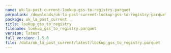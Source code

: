 ```yaml
---
name: uk-la-past-current-lookup-gss-to-registry-parquet
permalink: /downloads/uk-la-past-current-lookup-gss-to-registry-parquet/latest
package: uk_la_past_current
title: lookup_gss_to_registry
filename: lookup_gss_to_registry.parquet
version: latest
full_version: 1.5.0
file: /data/uk_la_past_current/latest/lookup_gss_to_registry.parquet
---
```

